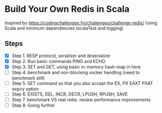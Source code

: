 # Build Your Own Redis in Scala
Inspired by https://codingchallenges.fyi/challenges/challenge-redis/ 
Using Scala and minimum dependencies (scalaTest and logging)

## Steps
- [X] Step 1. RESP protocol, serializer and deserializer
- [X] Step 2. Run basic commands PING and ECHO
- [X] Step 3. SET and GET, using basic in-memory hash-map in here
- [ ] Step 4. benchmark and non-blocking socker handling (need to benchmark still)
- [ ] Step 5. SET command so that you also accept the EX, PX EAXT PXAT expiry option
- [ ] Step 6. EXISTS, DEL, INCR, DECR, LPUSH, RPUSH, SAVE
- [ ] Step 7. benchmark VS real redis. review performance improvements
- [ ] Step 8. Going further
